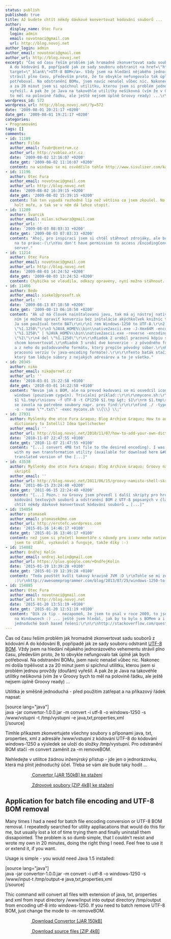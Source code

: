 ```yaml
---
status: publish
published: true
title: Až budete chtít někdy dávkově konvertovat kódování souborů ...
author:
  display_name: Otec Fura
  login: admin
  email: novotnaci@gmail.com
  url: http://blog.novoj.net
author_login: admin
author_email: novotnaci@gmail.com
author_url: http://blog.novoj.net
excerpt: "Čas od času řeším problém jak hromadně zkonvertovat sadu souborů z kódování
  A do kódování B, popřípadě jak ze sady souboru odstranit <a href=\"http://en.wikipedia.org/wiki/Byte-order_mark\"
  target=\"_blank\">UTF-8 BOM</a>. Vždy jsem na hledání nějakého jednorázového vehementu
  strávil plno času, především proto, že to obvykle nefungovalo tak úplně jak bych
  potřeboval. Na odstranění BOMu, jsem navíc nenašel vůbec nic. Nakonec mi došla trpělivost
  a za 20 minut jsem si spíchnul utilitku, kterou jsem si problém jednou provždy (doufám)
  vyřešil. A pak že je Java na takovéhle utilitky nešikovná (vím že v Groovy bych
  to měl na polovině řádku, ale ještě nejsem úplně Groovy ready) ...\r\n\r\n"
wordpress_id: 572
wordpress_url: http://blog.novoj.net/?p=572
date: '2009-08-01 20:21:17 +0200'
date_gmt: '2009-08-01 19:21:17 +0200'
categories:
- Programování
tags: []
comments:
- id: 11189
  author: Filda
  author_email: fsubr@centrum.cz
  author_url: http://vobloz.xtr.cz
  date: '2009-08-02 12:16:07 +0200'
  date_gmt: '2009-08-02 11:16:07 +0200'
  content: na windows se mi osvědčilo tohle http://www.sisulizer.com/kaboom/index.shtml
- id: 11196
  author: Otec Fura
  author_email: novotnaci@gmail.com
  author_url: http://blog.novoj.net
  date: '2009-08-02 16:39:15 +0200'
  date_gmt: '2009-08-02 15:39:15 +0200'
  content: Tak ten vypadá rozhodně líp než většina co jsem zkoušel. No internet je
    holt moře, a tak se v něm dá lehce utopit.
- id: 11209
  author: Švarcik
  author_email: milan.schwarz@gmail.com
  author_url: ''
  date: '2009-08-03 08:03:33 +0200'
  date_gmt: '2009-08-03 07:03:33 +0200'
  content: "Ahoj, pro inspiraci jsem si chtěl stáhnout zdrojáky, ale bohužel nemám
    na to právo:-(\r\nYou don't have permission to access /EncodingConvertor/ on this
    server."
- id: 11214
  author: Otec Fura
  author_email: novotnaci@gmail.com
  author_url: http://blog.novoj.net
  date: '2009-08-03 14:24:52 +0200'
  date_gmt: '2009-08-03 13:24:52 +0200'
  content: Chybička se vloudila, odkazy opraveny, nyní možno stáhnout.
- id: 11466
  author: Bedo
  author_email: siekel@prosoft.sk
  author_url: ''
  date: '2009-08-13 07:10:50 +0200'
  date_gmt: '2009-08-13 06:10:50 +0200'
  content: "Ak už má človek nainštalovanú javu, tak má aj nástroj native2ascii. S
    ním je možné spraviť konverziu bez inštalácie akýchkoľvek knižníc tretích strán.
    Ja som používal tento BAT\r\n\r\n1 rem Windows-1250 to UTF-8.\r\n2 copy \"%1\"
    \"%1.1250\"\r\n3 %JAVA_HOME%\\bin\\native2ascii.exe -J-Xmx64M -encoding windows-1250
    \"%1.1250\" | %JAVA_HOME%\\bin\\native2ascii.exe -reverse -encoding UTF-8 &gt;
    \"%1\"\r\n4 del \"%1.1250\"\r\n\r\nRiadok 2 urobil pracovnú kópiu súboru ktorý
    chcem konvertovať.\r\nRiadok 3 urobí dve konverzie - z pôvodného formátu do java-encoding
    a z neho do požadovaného formátu, ktorý prepíše pôvodný súbor.\r\nRiadok 4 vymaže
    pracovnú verziu (v java-encoding formáte).\r\n\r\nTento baťák stačí obaliť baťákom,
    ktorý tam láduje súbory z nejakých adresárov a to je všetko."
- id: 20345
  author: niko
  author_email: niko@srnet.cz
  author_url: ''
  date: '2010-03-01 15:22:58 +0100'
  date_gmt: '2010-03-01 14:22:58 +0100'
  content: "Nevim jak s BOM, ale na prevod kodovani se mi osvedcil iconv. Lze i na
    windows (pouzivam cygwin). Trivialni priklad::\r\n\r\nmyconv.sh:\r\n#!/bin/bash\r\nmv
    $1 %1.tmp\r\niconv -f UTF-8 -t CP1250 $1.tmp &gt; $1\r\nrm $1.tmp\r\n\r\nnasledne
    se zavola na potrebne soubory napr. pres find:\r\n\r\nfind ./ -type f - name \"*.java\"
    -o - name \"*.txt\" -exec myconv.sh \\{\\} \\;"
- id: 27931
  author: Myšlenky dne otce Fura &raquo; Blog Archive &raquo; How to add your own
    dictionary to IntelliJ Idea Spellchecker
  author_email: ''
  author_url: http://blog.novoj.net/2010/11/07/how-to-add-your-own-dictionary-to-intellij-idea-spellchecker/
  date: '2010-11-07 22:47:55 +0100'
  date_gmt: '2010-11-07 21:47:55 +0100'
  content: "[...] convert 4MB txt file to the desired encoding). I was successful
    with my own transformation utility (available for download here &#8211; Google
    translated version of the [...]"
- id: 43538
  author: Myšlenky dne otce Fura &raquo; Blog Archive &raquo; Groovy namísto shell
    skriptů
  author_email: ''
  author_url: http://blog.novoj.net/2011/06/15/groovy-namisto-shell-skriptu/
  date: '2011-06-15 23:24:40 +0200'
  date_gmt: '2011-06-15 22:24:40 +0200'
  content: "[...] Pozn.: na Groovy jsem převedl i další skripty pro hromadnou konverzi
    kódování textových souborů a odstranění BOM z UTF-8 popsaných v článku Až budete
    chtít někdy dávkově konvertovat kódování souborů … [...]"
- id: 154854
  author: ptomasek
  author_email: ptomasek@me.com
  author_url: http://erstefc.wordpress.com
  date: '2015-01-16 14:46:17 +0100'
  date_gmt: '2015-01-16 13:46:17 +0100'
  content: než jsem si přečetl komentáře s návody pro iconv nebo native2ascii, tak
    jsem to stáhl, vyzkoušel a funguje, takže díky :-)
- id: 154882
  author: Ondřej Kolín
  author_email: ondrej.kolin@gmail.com
  author_url: https://plus.google.com/+OndřejKolín
  date: '2015-01-19 13:39:28 +0100'
  date_gmt: '2015-01-19 12:39:28 +0100'
  content: "Teda pouštět kvůli takový kravině JVM :D \r\nTohle se mi zdá daleko lepší
    :)\r\nhttp://awesomeprogrammer.com/blog/2013/07/25/windows-1250-to-utf-8-bash-one-liner/"
- id: 154885
  author: Otec Fura
  author_email: novotnaci@gmail.com
  author_url: http://blog.novoj.net
  date: '2015-01-20 13:51:19 +0100'
  date_gmt: '2015-01-20 12:51:19 +0100'
  content: "Dík za tip - nezapomeň, že jsem to psal v roce 2009, to jsem byl ještě
    na Windowsech :) ... ještě jsem hledal, jak by to bylo s BOMem a i na to existuje
    jednoduché bash based řešení:\r\n\r\nhttp://stackoverflow.com/questions/4364156/iconv-converting-from-windows-ansi-to-utf-8-with-bom"
---
```

<p>Čas od času řeším problém jak hromadně zkonvertovat sadu souborů z kódování A do kódování B, popřípadě jak ze sady souboru odstranit <a href="http://en.wikipedia.org/wiki/Byte-order_mark" target="_blank">UTF-8 BOM</a>. Vždy jsem na hledání nějakého jednorázového vehementu strávil plno času, především proto, že to obvykle nefungovalo tak úplně jak bych potřeboval. Na odstranění BOMu, jsem navíc nenašel vůbec nic. Nakonec mi došla trpělivost a za 20 minut jsem si spíchnul utilitku, kterou jsem si problém jednou provždy (doufám) vyřešil. A pak že je Java na takovéhle utilitky nešikovná (vím že v Groovy bych to měl na polovině řádku, ale ještě nejsem úplně Groovy ready) ...</p>
<p><a id="more"></a><a id="more-572"></a></p>
<p>Utilitka je směšně jednoduchá -  před použitím zatřepat a na příkazový řádek napsat:</p>
<p>[source lang="java"]<br />
java -jar convertor-1.0.0.jar -m convert -i utf-8 -o windows-1250 -s /www/vstupni -t /tmp/vystupni -e java,txt,properties,xml<br />
[/source]</p>
<p>Tímhle příkazem zkonvertujete všechny soubory s příponami java, txt, properties, xml z adresáře /www/vstupni z kódování UTF-8 do kódování windows-1250 a výsledek se uloží do složky /tmp/vystupni. Pro odstranění BOM stačí -m convert zaměnit za -m removeBOM.</p>
<p>Nehledejte v utilitce žádnou inženýrský přístup - jde jen o jednorázovku, která má plnit jednoduchý účel. Třeba se vám ale bude taky hodit ...</p>
<p><a href="http://files.novoj.net/EncodingConvertor/convertor-1.0.0.jar"><img src="http://files.novoj.net/button_jar.gif" width="80" height="15"> Convertor [JAR 150kB] ke stažení</a></p>
<p><a href="http://files.novoj.net/EncodingConvertor/convertor-sources.zip"><img src="http://files.novoj.net/button_zip.gif" width="80" height="15"> Zdrovové soubory [ZIP 4kB] ke stažení</a></p>
<h2>Application for batch file encoding and UTF-8 BOM removal</h2>
<p>Many times I had a need for batch file encoding conversion or UTF-8 BOM removal. I repeatedly searched for utility appliacations that would do this for me, but usually lost a lot of time trying them and finally uninstall them dissapointed. The problem is so dumb simple, that I couldn't resist and wrote my own in 20 minutes, doing the right thing I need. Feel free to use it or extend it, if you want.</p>
<p>Usage is simple - you would need Java 1.5 installed:</p>
<p>[source lang="java"]<br />
java -jar convertor-1.0.0.jar -m convert -i utf-8 -o windows-1250 -s /www/input-t /tmp/output-e java,txt,properties,xml<br />
[/source]</p>
<p>Thic command will convert all files with extension of java, txt, properties and xml from input directory /www/input into output directory /tmp/output from encoding utf-8 into windows-1250. If you need to batch remove UTF-8 BOM, just change the mode to -m removeBOM.</p>
<p><a href="http://files.novoj.net/EncodingConvertor/convertor-1.0.0.jar"><img src="http://files.novoj.net/button_jar.gif" width="80" height="15"> Download Convertor [JAR 150kB]</a></p>
<p><a href="http://files.novoj.net/EncodingConvertor/convertor-sources.zip"><img src="http://files.novoj.net/button_zip.gif" width="80" height="15"> Download source files [ZIP 4kB]</a></p>
